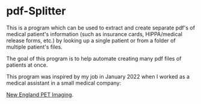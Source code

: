 # pdf-Splitter
This is a program which can be used to extract and create separate pdf's of medical patient's information (such as insurance cards, HIPPA/medical release forms, etc.) by looking up a single patient or from a folder of multiple patient's files. 

The goal of this program is to help automate creating many pdf files of patients at once. 

This program was inspired by my job in January 2022 when I worked as a medical assistant in a small medical company:


[New England PET Imaging](http://nepetimaging.com/).
